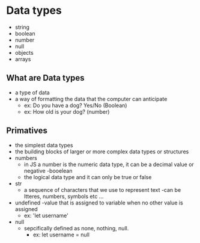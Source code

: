 # Data types
- string
- boolean
- number
- null
-  objects
- arrays

## What are Data types
- a type of data
- a way of formatting the data that the computer can anticipate
  - ex: Do you have a dog? Yes/No (Boolean)
  - ex: How old is your dog? (number)

## Primatives
- the simplest data types
- the building blocks of larger or more complex data types or structures
- numbers
  - in JS a number is the numeric data type, it can be a decimal value or negative
-booelean
  - the logical data type and it can only be true or  false
- str
  - a sequence of characters that we use to represent text
  -can be ltteres, numbers, symbols etc ...
- undefined
  -value that is assigned to variable when no other value is assigned
  - ex: 'let username'
- null
  - sepcifically defined as none, nothing, null.
    - ex: let username = null
